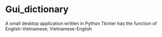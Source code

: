# Gui_dictionary   
A small desktop application written in Python Tkinter has the function of English-Vietnamese, Vietnamese-English
